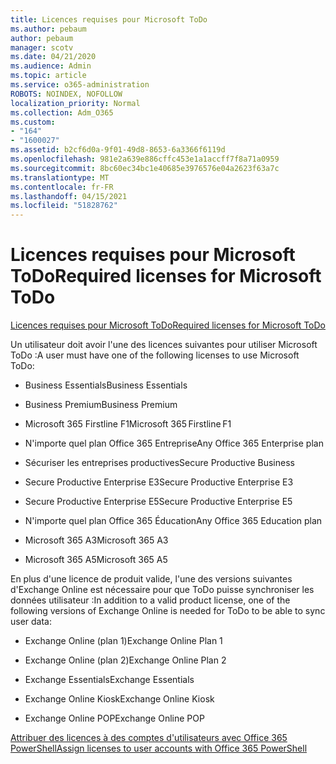 ```yaml
---
title: Licences requises pour Microsoft ToDo
ms.author: pebaum
author: pebaum
manager: scotv
ms.date: 04/21/2020
ms.audience: Admin
ms.topic: article
ms.service: o365-administration
ROBOTS: NOINDEX, NOFOLLOW
localization_priority: Normal
ms.collection: Adm_O365
ms.custom:
- "164"
- "1600027"
ms.assetid: b2cf6d0a-9f01-49d8-8653-6a3366f6119d
ms.openlocfilehash: 981e2a639e886cffc453e1a1accff7f8a71a0959
ms.sourcegitcommit: 8bc60ec34bc1e40685e3976576e04a2623f63a7c
ms.translationtype: MT
ms.contentlocale: fr-FR
ms.lasthandoff: 04/15/2021
ms.locfileid: "51828762"
---
```

# <a name="required-licenses-for-microsoft-todo"></a><span data-ttu-id="04e91-102">Licences requises pour Microsoft ToDo</span><span class="sxs-lookup"><span data-stu-id="04e91-102">Required licenses for Microsoft ToDo</span></span>

[<span data-ttu-id="04e91-103">Licences requises pour Microsoft ToDo</span><span class="sxs-lookup"><span data-stu-id="04e91-103">Required licenses for Microsoft ToDo</span></span>](https://support.office.com/article/381e9d1b-c500-49b5-973e-890fd86528d7.aspx)
  
<span data-ttu-id="04e91-104">Un utilisateur doit avoir l'une des licences suivantes pour utiliser Microsoft ToDo :</span><span class="sxs-lookup"><span data-stu-id="04e91-104">A user must have one of the following licenses to use Microsoft ToDo:</span></span>
  
- <span data-ttu-id="04e91-105">Business Essentials</span><span class="sxs-lookup"><span data-stu-id="04e91-105">Business Essentials</span></span>

- <span data-ttu-id="04e91-106">Business Premium</span><span class="sxs-lookup"><span data-stu-id="04e91-106">Business Premium</span></span>

- <span data-ttu-id="04e91-107">Microsoft 365 Firstline F1</span><span class="sxs-lookup"><span data-stu-id="04e91-107">Microsoft 365 Firstline F1</span></span>

- <span data-ttu-id="04e91-108">N'importe quel plan Office 365 Entreprise</span><span class="sxs-lookup"><span data-stu-id="04e91-108">Any Office 365 Enterprise plan</span></span>

- <span data-ttu-id="04e91-109">Sécuriser les entreprises productives</span><span class="sxs-lookup"><span data-stu-id="04e91-109">Secure Productive Business</span></span>

- <span data-ttu-id="04e91-110">Secure Productive Enterprise E3</span><span class="sxs-lookup"><span data-stu-id="04e91-110">Secure Productive Enterprise E3</span></span>

- <span data-ttu-id="04e91-111">Secure Productive Enterprise E5</span><span class="sxs-lookup"><span data-stu-id="04e91-111">Secure Productive Enterprise E5</span></span>

- <span data-ttu-id="04e91-112">N'importe quel plan Office 365 Éducation</span><span class="sxs-lookup"><span data-stu-id="04e91-112">Any Office 365 Education plan</span></span>

- <span data-ttu-id="04e91-113">Microsoft 365 A3</span><span class="sxs-lookup"><span data-stu-id="04e91-113">Microsoft 365 A3</span></span>

- <span data-ttu-id="04e91-114">Microsoft 365 A5</span><span class="sxs-lookup"><span data-stu-id="04e91-114">Microsoft 365 A5</span></span>

<span data-ttu-id="04e91-115">En plus d'une licence de produit valide, l'une des versions suivantes d'Exchange Online est nécessaire pour que ToDo puisse synchroniser les données utilisateur :</span><span class="sxs-lookup"><span data-stu-id="04e91-115">In addition to a valid product license, one of the following versions of Exchange Online is needed for ToDo to be able to sync user data:</span></span>
  
- <span data-ttu-id="04e91-116">Exchange Online (plan 1)</span><span class="sxs-lookup"><span data-stu-id="04e91-116">Exchange Online Plan 1</span></span>

- <span data-ttu-id="04e91-117">Exchange Online (plan 2)</span><span class="sxs-lookup"><span data-stu-id="04e91-117">Exchange Online Plan 2</span></span>

- <span data-ttu-id="04e91-118">Exchange Essentials</span><span class="sxs-lookup"><span data-stu-id="04e91-118">Exchange Essentials</span></span>

- <span data-ttu-id="04e91-119">Exchange Online Kiosk</span><span class="sxs-lookup"><span data-stu-id="04e91-119">Exchange Online Kiosk</span></span>

- <span data-ttu-id="04e91-120">Exchange Online POP</span><span class="sxs-lookup"><span data-stu-id="04e91-120">Exchange Online POP</span></span>

[<span data-ttu-id="04e91-121">Attribuer des licences à des comptes d'utilisateurs avec Office 365 PowerShell</span><span class="sxs-lookup"><span data-stu-id="04e91-121">Assign licenses to user accounts with Office 365 PowerShell</span></span>](https://docs.microsoft.com/office365/enterprise/powershell/assign-licenses-to-user-accounts-with-office-365-powershell )
  